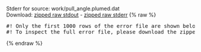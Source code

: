 Stderr for source:  work/pull_angle.plumed.dat   
Download: [zipped raw stdout](pull_angle.plumed.dat.plumed_master.stdout.txt.zip) - [zipped raw stderr](pull_angle.plumed.dat.plumed_master.stderr.txt.zip) 
{% raw %}
<pre>
#! Only the first 1000 rows of the error file are shown below
#! To inspect the full error file, please download the zipped raw stderr file above
</pre>
{% endraw %}

